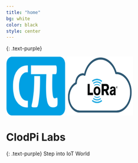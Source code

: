 ```yaml
---
title: "home"
bg: white
color: black
style: center
---
```

{: .text-purple}

<span class="background:rgba(244,244,244)">
  <!-- <i class="fa fa-square fa-stack-2x text-white"></i>
  <i class="fa fa-bicycle fa-stack-1x text-orange"></i> -->
   <img src="img/ClodPiLogo.png"  width="160px" height="160px">
   <img src="img/lora.png"  width="180px" height="160px">
</span>

# ClodPi Labs
{: .text-purple}
Step into IoT World
